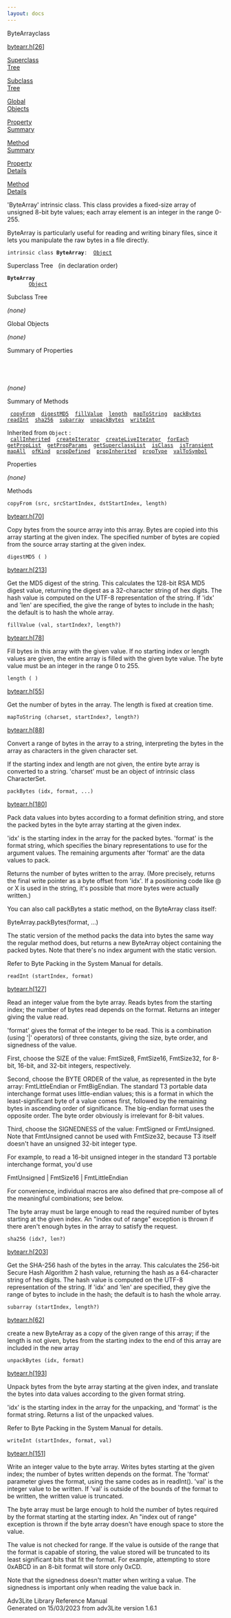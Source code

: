 ```yaml
---
layout: docs
---
```

<span class="title">ByteArray</span><span class="type">class</span>

[bytearr.h](../file/bytearr.h.html)\[[26](../source/bytearr.h.html#26)\]

[Superclass  
Tree](#_SuperClassTree_)

[Subclass  
Tree](#_SubClassTree_)

[Global  
Objects](#_ObjectSummary_)

[Property  
Summary](#_PropSummary_)

[Method  
Summary](#_MethodSummary_)

[Property  
Details](#_Properties_)

[Method  
Details](#_Methods_)

<div class="fdesc">

'ByteArray' intrinsic class. This class provides a fixed-size array of
unsigned 8-bit byte values; each array element is an integer in the
range 0-255.

ByteArray is particularly useful for reading and writing binary files,
since it lets you manipulate the raw bytes in a file directly.

`intrinsic class `**`ByteArray`**` :   `[`Object`](../object/Object.html)

</div>

<span id="_SuperClassTree_"></span>

<div class="mjhd">

<span class="hdln">Superclass Tree</span>   (in declaration order)

</div>

**`ByteArray`**  
`         `[`Object`](../object/Object.html)  
<span id="_SubClassTree_"></span>

<div class="mjhd">

<span class="hdln">Subclass Tree</span>  

</div>

*(none)* <span id="_ObjectSummary_"></span>

<div class="mjhd">

<span class="hdln">Global Objects</span>  

</div>

*(none)* <span id="_PropSummary_"></span>

<div class="mjhd">

<span class="hdln">Summary of Properties</span>  

</div>

` `

` `

*(none)* <span id="_MethodSummary_"></span>

<div class="mjhd">

<span class="hdln">Summary of Methods</span>  

</div>

` `[`copyFrom`](#copyFrom)`  `[`digestMD5`](#digestMD5)`  `[`fillValue`](#fillValue)`  `[`length`](#length)`  `[`mapToString`](#mapToString)`  `[`packBytes`](#packBytes)`  `[`readInt`](#readInt)`  `[`sha256`](#sha256)`  `[`subarray`](#subarray)`  `[`unpackBytes`](#unpackBytes)`  `[`writeInt`](#writeInt)`  `

Inherited from `Object` :  
` `[`callInherited`](../object/Object.html#callInherited)`  `[`createIterator`](../object/Object.html#createIterator)`  `[`createLiveIterator`](../object/Object.html#createLiveIterator)`  `[`forEach`](../object/Object.html#forEach)`  `[`getPropList`](../object/Object.html#getPropList)`  `[`getPropParams`](../object/Object.html#getPropParams)`  `[`getSuperclassList`](../object/Object.html#getSuperclassList)`  `[`isClass`](../object/Object.html#isClass)`  `[`isTransient`](../object/Object.html#isTransient)`  `[`mapAll`](../object/Object.html#mapAll)`  `[`ofKind`](../object/Object.html#ofKind)`  `[`propDefined`](../object/Object.html#propDefined)`  `[`propInherited`](../object/Object.html#propInherited)`  `[`propType`](../object/Object.html#propType)`  `[`valToSymbol`](../object/Object.html#valToSymbol)`  `

<span id="_Properties_"></span>

<div class="mjhd">

<span class="hdln">Properties</span>  

</div>

*(none)* <span id="_Methods_"></span>

<div class="mjhd">

<span class="hdln">Methods</span>  

</div>

<span id="copyFrom"></span>

`copyFrom (src, srcStartIndex, dstStartIndex, length)`

[bytearr.h](../file/bytearr.h.html)\[[70](../source/bytearr.h.html#70)\]

<div class="desc">

Copy bytes from the source array into this array. Bytes are copied into
this array starting at the given index. The specified number of bytes
are copied from the source array starting at the given index.

</div>

<span id="digestMD5"></span>

`digestMD5 ( )`

[bytearr.h](../file/bytearr.h.html)\[[213](../source/bytearr.h.html#213)\]

<div class="desc">

Get the MD5 digest of the string. This calculates the 128-bit RSA MD5
digest value, returning the digest as a 32-character string of hex
digits. The hash value is computed on the UTF-8 representation of the
string. If 'idx' and 'len' are specified, the give the range of bytes to
include in the hash; the default is to hash the whole array.

</div>

<span id="fillValue"></span>

`fillValue (val, startIndex?, length?)`

[bytearr.h](../file/bytearr.h.html)\[[78](../source/bytearr.h.html#78)\]

<div class="desc">

Fill bytes in this array with the given value. If no starting index or
length values are given, the entire array is filled with the given byte
value. The byte value must be an integer in the range 0 to 255.

</div>

<span id="length"></span>

`length ( )`

[bytearr.h](../file/bytearr.h.html)\[[55](../source/bytearr.h.html#55)\]

<div class="desc">

Get the number of bytes in the array. The length is fixed at creation
time.

</div>

<span id="mapToString"></span>

`mapToString (charset, startIndex?, length?)`

[bytearr.h](../file/bytearr.h.html)\[[88](../source/bytearr.h.html#88)\]

<div class="desc">

Convert a range of bytes in the array to a string, interpreting the
bytes in the array as characters in the given character set.

If the starting index and length are not given, the entire byte array is
converted to a string. 'charset' must be an object of intrinsic class
CharacterSet.

</div>

<span id="packBytes"></span>

`packBytes (idx, format, ...)`

[bytearr.h](../file/bytearr.h.html)\[[180](../source/bytearr.h.html#180)\]

<div class="desc">

Pack data values into bytes according to a format definition string, and
store the packed bytes in the byte array starting at the given index.

'idx' is the starting index in the array for the packed bytes. 'format'
is the format string, which specifies the binary representations to use
for the argument values. The remaining arguments after 'format' are the
data values to pack.

Returns the number of bytes written to the array. (More precisely,
returns the final write pointer as a byte offset from 'idx'. If a
positioning code like @ or X is used in the string, it's possible that
more bytes were actually written.)

You can also call packBytes a static method, on the ByteArray class
itself:

  
ByteArray.packBytes(format, ...)

The static version of the method packs the data into bytes the same way
the regular method does, but returns a new ByteArray object containing
the packed bytes. Note that there's no index argument with the static
version.

Refer to Byte Packing in the System Manual for details.

</div>

<span id="readInt"></span>

`readInt (startIndex, format)`

[bytearr.h](../file/bytearr.h.html)\[[127](../source/bytearr.h.html#127)\]

<div class="desc">

Read an integer value from the byte array. Reads bytes from the starting
index; the number of bytes read depends on the format. Returns an
integer giving the value read.

'format' gives the format of the integer to be read. This is a
combination (using '\|' operators) of three constants, giving the size,
byte order, and signedness of the value.

First, choose the SIZE of the value: FmtSize8, FmtSize16, FmtSize32, for
8-bit, 16-bit, and 32-bit integers, respectively.

Second, choose the BYTE ORDER of the value, as represented in the byte
array: FmtLittleEndian or FmtBigEndian. The standard T3 portable data
interchange format uses little-endian values; this is a format in which
the least-significant byte of a value comes first, followed by the
remaining bytes in ascending order of significance. The big-endian
format uses the opposite order. The byte order obviously is irrelevant
for 8-bit values.

Third, choose the SIGNEDNESS of the value: FmtSigned or FmtUnsigned.
Note that FmtUnsigned cannot be used with FmtSize32, because T3 itself
doesn't have an unsigned 32-bit integer type.

For example, to read a 16-bit unsigned integer in the standard T3
portable interchange format, you'd use

  
FmtUnsigned \| FmtSize16 \| FmtLittleEndian

For convenience, individual macros are also defined that pre-compose all
of the meaningful combinations; see below.

The byte array must be large enough to read the required number of bytes
starting at the given index. An "index out of range" exception is thrown
if there aren't enough bytes in the array to satisfy the request.

</div>

<span id="sha256"></span>

`sha256 (idx?, len?)`

[bytearr.h](../file/bytearr.h.html)\[[203](../source/bytearr.h.html#203)\]

<div class="desc">

Get the SHA-256 hash of the bytes in the array. This calculates the
256-bit Secure Hash Algorithm 2 hash value, returning the hash as a
64-character string of hex digits. The hash value is computed on the
UTF-8 representation of the string. If 'idx' and 'len' are specified,
they give the range of bytes to include in the hash; the default is to
hash the whole array.

</div>

<span id="subarray"></span>

`subarray (startIndex, length?)`

[bytearr.h](../file/bytearr.h.html)\[[62](../source/bytearr.h.html#62)\]

<div class="desc">

create a new ByteArray as a copy of the given range of this array; if
the length is not given, bytes from the starting index to the end of
this array are included in the new array

</div>

<span id="unpackBytes"></span>

`unpackBytes (idx, format)`

[bytearr.h](../file/bytearr.h.html)\[[193](../source/bytearr.h.html#193)\]

<div class="desc">

Unpack bytes from the byte array starting at the given index, and
translate the bytes into data values according to the given format
string.

'idx' is the starting index in the array for the unpacking, and 'format'
is the format string. Returns a list of the unpacked values.

Refer to Byte Packing in the System Manual for details.

</div>

<span id="writeInt"></span>

`writeInt (startIndex, format, val)`

[bytearr.h](../file/bytearr.h.html)\[[151](../source/bytearr.h.html#151)\]

<div class="desc">

Write an integer value to the byte array. Writes bytes starting at the
given index; the number of bytes written depends on the format. The
'format' parameter gives the format, using the same codes as in
readInt(). 'val' is the integer value to be written. If 'val' is outside
of the bounds of the format to be written, the written value is
truncated.

The byte array must be large enough to hold the number of bytes required
by the format starting at the starting index. An "index out of range"
exception is thrown if the byte array doesn't have enough space to store
the value.

The value is not checked for range. If the value is outside of the range
that the format is capable of storing, the value stored will be
truncated to its least significant bits that fit the format. For
example, attempting to store 0xABCD in an 8-bit format will store only
0xCD.

Note that the signedness doesn't matter when writing a value. The
signedness is important only when reading the value back in.

</div>

<div class="ftr">

Adv3Lite Library Reference Manual  
Generated on 15/03/2023 from adv3Lite version 1.6.1

</div>
